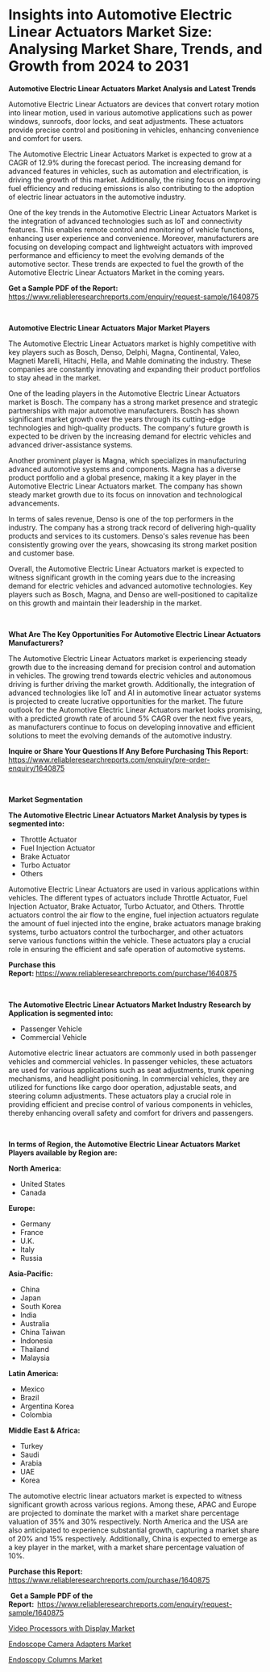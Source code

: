 <p><h1>Insights into Automotive Electric Linear Actuators Market Size: Analysing Market Share, Trends, and Growth from 2024 to 2031</h1></p><p><strong>Automotive Electric Linear Actuators Market Analysis and Latest Trends</strong></p>
<p><p>Automotive Electric Linear Actuators are devices that convert rotary motion into linear motion, used in various automotive applications such as power windows, sunroofs, door locks, and seat adjustments. These actuators provide precise control and positioning in vehicles, enhancing convenience and comfort for users.</p><p>The Automotive Electric Linear Actuators Market is expected to grow at a CAGR of 12.9% during the forecast period. The increasing demand for advanced features in vehicles, such as automation and electrification, is driving the growth of this market. Additionally, the rising focus on improving fuel efficiency and reducing emissions is also contributing to the adoption of electric linear actuators in the automotive industry.</p><p>One of the key trends in the Automotive Electric Linear Actuators Market is the integration of advanced technologies such as IoT and connectivity features. This enables remote control and monitoring of vehicle functions, enhancing user experience and convenience. Moreover, manufacturers are focusing on developing compact and lightweight actuators with improved performance and efficiency to meet the evolving demands of the automotive sector. These trends are expected to fuel the growth of the Automotive Electric Linear Actuators Market in the coming years.</p></p>
<p><strong>Get a Sample PDF of the Report:&nbsp;</strong> <a href="https://www.reliableresearchreports.com/enquiry/request-sample/1640875">https://www.reliableresearchreports.com/enquiry/request-sample/1640875</a></p>
<p>&nbsp;</p>
<p><strong>Automotive Electric Linear Actuators Major Market Players</strong></p>
<p><p>The Automotive Electric Linear Actuators market is highly competitive with key players such as Bosch, Denso, Delphi, Magna, Continental, Valeo, Magneti Marelli, Hitachi, Hella, and Mahle dominating the industry. These companies are constantly innovating and expanding their product portfolios to stay ahead in the market.</p><p>One of the leading players in the Automotive Electric Linear Actuators market is Bosch. The company has a strong market presence and strategic partnerships with major automotive manufacturers. Bosch has shown significant market growth over the years through its cutting-edge technologies and high-quality products. The company's future growth is expected to be driven by the increasing demand for electric vehicles and advanced driver-assistance systems.</p><p>Another prominent player is Magna, which specializes in manufacturing advanced automotive systems and components. Magna has a diverse product portfolio and a global presence, making it a key player in the Automotive Electric Linear Actuators market. The company has shown steady market growth due to its focus on innovation and technological advancements.</p><p>In terms of sales revenue, Denso is one of the top performers in the industry. The company has a strong track record of delivering high-quality products and services to its customers. Denso's sales revenue has been consistently growing over the years, showcasing its strong market position and customer base.</p><p>Overall, the Automotive Electric Linear Actuators market is expected to witness significant growth in the coming years due to the increasing demand for electric vehicles and advanced automotive technologies. Key players such as Bosch, Magna, and Denso are well-positioned to capitalize on this growth and maintain their leadership in the market.</p></p>
<p>&nbsp;</p>
<p><strong>What Are The Key Opportunities For Automotive Electric Linear Actuators Manufacturers?</strong></p>
<p><p>The Automotive Electric Linear Actuators market is experiencing steady growth due to the increasing demand for precision control and automation in vehicles. The growing trend towards electric vehicles and autonomous driving is further driving the market growth. Additionally, the integration of advanced technologies like IoT and AI in automotive linear actuator systems is projected to create lucrative opportunities for the market. The future outlook for the Automotive Electric Linear Actuators market looks promising, with a predicted growth rate of around 5% CAGR over the next five years, as manufacturers continue to focus on developing innovative and efficient solutions to meet the evolving demands of the automotive industry.</p></p>
<p><strong>Inquire or Share Your Questions If Any Before Purchasing This Report:</strong> <a href="https://www.reliableresearchreports.com/enquiry/pre-order-enquiry/1640875">https://www.reliableresearchreports.com/enquiry/pre-order-enquiry/1640875</a></p>
<p>&nbsp;</p>
<p><strong>Market Segmentation</strong></p>
<p><strong>The Automotive Electric Linear Actuators Market Analysis by types is segmented into:</strong></p>
<p><ul><li>Throttle Actuator</li><li>Fuel Injection Actuator</li><li>Brake Actuator</li><li>Turbo Actuator</li><li>Others</li></ul></p>
<p><p>Automotive Electric Linear Actuators are used in various applications within vehicles. The different types of actuators include Throttle Actuator, Fuel Injection Actuator, Brake Actuator, Turbo Actuator, and Others. Throttle actuators control the air flow to the engine, fuel injection actuators regulate the amount of fuel injected into the engine, brake actuators manage braking systems, turbo actuators control the turbocharger, and other actuators serve various functions within the vehicle. These actuators play a crucial role in ensuring the efficient and safe operation of automotive systems.</p></p>
<p><strong>Purchase this Report:&nbsp;</strong><a href="https://www.reliableresearchreports.com/purchase/1640875">https://www.reliableresearchreports.com/purchase/1640875</a></p>
<p>&nbsp;</p>
<p><strong>The Automotive Electric Linear Actuators Market Industry Research by Application is segmented into:</strong></p>
<p><ul><li>Passenger Vehicle</li><li>Commercial Vehicle</li></ul></p>
<p><p>Automotive electric linear actuators are commonly used in both passenger vehicles and commercial vehicles. In passenger vehicles, these actuators are used for various applications such as seat adjustments, trunk opening mechanisms, and headlight positioning. In commercial vehicles, they are utilized for functions like cargo door operation, adjustable seats, and steering column adjustments. These actuators play a crucial role in providing efficient and precise control of various components in vehicles, thereby enhancing overall safety and comfort for drivers and passengers.</p></p>
<p>&nbsp;</p>
<p><strong>In terms of Region, the Automotive Electric Linear Actuators Market Players available by Region are:</strong></p>
<p>
    <p> <strong> North America: </strong>
        <ul>
            <li>United States</li>
            <li>Canada</li>
        </ul>
        </p> 
    <p> <strong> Europe: </strong>
        <ul>
            <li>Germany</li>
            <li>France</li>
            <li>U.K.</li>
            <li>Italy</li>
            <li>Russia</li>
        </ul>
        </p> 
    <p> <strong> Asia-Pacific: </strong>
        <ul>
            <li>China</li>
            <li>Japan</li>
            <li>South Korea</li>
            <li>India</li>
            <li>Australia</li>
            <li>China Taiwan</li>
            <li>Indonesia</li>
            <li>Thailand</li>
            <li>Malaysia</li>
        </ul>
        </p> 
    <p> <strong> Latin America: </strong>
        <ul>
            <li>Mexico</li>
            <li>Brazil</li>
            <li>Argentina Korea</li>
            <li>Colombia</li>
        </ul>
        </p> 
    <p> <strong> Middle East & Africa: </strong>
        <ul>
            <li>Turkey</li>
            <li>Saudi</li>
            <li>Arabia</li>
            <li>UAE</li>
            <li>Korea</li>
        </ul>
    </p>
    </p>
<p><p>The automotive electric linear actuators market is expected to witness significant growth across various regions. Among these, APAC and Europe are projected to dominate the market with a market share percentage valuation of 35% and 30% respectively. North America and the USA are also anticipated to experience substantial growth, capturing a market share of 20% and 15% respectively. Additionally, China is expected to emerge as a key player in the market, with a market share percentage valuation of 10%.</p></p>
<p><strong>Purchase this Report: </strong><a href="https://www.reliableresearchreports.com/purchase/1640875">https://www.reliableresearchreports.com/purchase/1640875</a></p>
<p>&nbsp;<strong>Get a Sample PDF of the Report:&nbsp;&nbsp;</strong><a href="https://www.reliableresearchreports.com/enquiry/request-sample/1640875">https://www.reliableresearchreports.com/enquiry/request-sample/1640875</a></p>
<p><strong></strong></p>
<p><p><a href="https://view.publitas.com/reportprime-1/video-processors-with-display-market-size-share-trends-analysis-report-by-application-regional-outlook-competitive-strategies-and-segment-forecasts-2023-2030/">Video Processors with Display Market</a></p><p><a href="https://view.publitas.com/reportprime-1/endoscope-camera-adapters-market-size-evaluating-its-market-trends-growth-and-projections-2023-2030/">Endoscope Camera Adapters Market</a></p><p><a href="https://view.publitas.com/reportprime-1/endoscopy-columns-market-size-reflecting-a-forecast-till-2030-market-by-type-by-application-and-by-geography/">Endoscopy Columns Market</a></p></p>